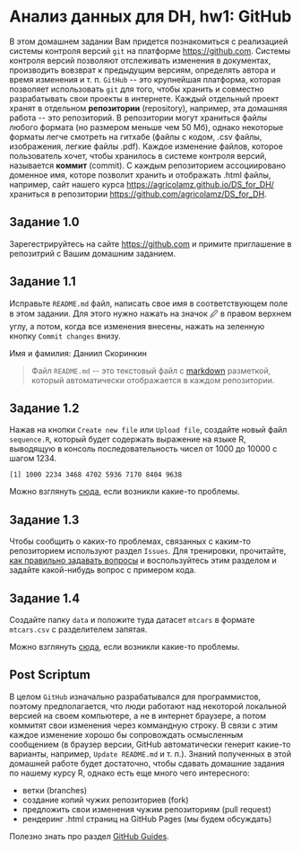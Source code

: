 # Анализ данных для DH, hw1: GitHub

В этом домашнем задании Вам придется познакомиться с реализацией системы контроля версий `git` на платформе <https://github.com>. Системы контроля версий позволяют отслеживать изменения в документах, производить вовзврат к предыдущим версиям, определять автора и время изменения и т. п. `GitHub` -- это крупнейшая платформа, которая позволяет использовать `git` для того, чтобы хранить и совместно разрабатывать свои проекты в интернете. Каждый отдельный проект хранят в отдельном **репозитории** (repository), например, эта домашняя работа -- это репозиторий. В репозитории могут храниться файлы любого формата (но размером меньше чем 50 Мб), однако некоторые форматы легче смотреть на гитхабе (файлы с кодом, .csv файлы, изображения, легкие файлы .pdf). Каждое изменение файлов, которое пользователь хочет, чтобы хранилось в системе контроля версий, называется **коммит** (commit). С каждым репозиторием ассоциировано доменное имя, которе позволит хранить и отображать .html файлы, например, сайт нашего курса <https://agricolamz.github.io/DS_for_DH/> храниться в репозитории <https://github.com/agricolamz/DS_for_DH>.

## Задание 1.0
Зарегестрируйтесь на сайте <https://github.com> и примите приглашение в репозитрий с Вашим домашним заданием.

## Задание 1.1
Исправьте `README.md` файл, написать свое имя в соответствующем поле в этом задании. Для этого нужно нажать на значок 🖉 в правом верхнем углу, а потом, когда все изменения внесены, нажать на зеленную кнопку `Commit changes` внизу.

Имя и фамилия: Даниил Скоринкин 

> Файл `README.md` -- это текстовый файл с [markdown](https://ru.wikipedia.org/wiki/Markdown) разметкой, который автоматически отображается в каждом репозитории.

## Задание 1.2
Нажав на кнопки `Create new file` или `Upload file`, cоздайте новый файл `sequence.R`, который будет содержать выражение на языке R, выводящую в консоль последовательность чисел от 1000 до 10000 с шагом 1234.

```
[1] 1000 2234 3468 4702 5936 7170 8404 9638
```

Можно взглянуть [сюда](https://github.blog/2012-12-05-creating-files-on-github/), если возникли какие-то проблемы.

## Задание 1.3
Чтобы сообщить о каких-то проблемах, связанных с каким-то репозиторием используют раздел `Issues`. Для тренировки, прочитайте, [как правильно задавать вопросы](https://stackoverflow.com/questions/5963269/how-to-make-a-great-r-reproducible-example) и  воспользуйтесь этим разделом и задайте какой-нибудь вопрос с примером кода.

## Задание 1.4
Создайте папку `data` и положите туда датасет `mtcars` в формате `mtcars.csv` с разделителем запятая.

Можно взглянуть [сюда](https://github.com/KirstieJane/STEMMRoleModels/wiki/Creating-new-folders-in-GitHub-repository-via-the-browser), если возникли какие-то проблемы.

## Post Scriptum

В целом `GitHub` изначально разрабатывался для программистов, поэтому предполагается, что люди работают над некоторой локальной версией на своем компьютере, а не в интернет браузере, а потом коммитят свои изменения через коммандную строку. В связи с этим каждое изменение хорошо бы сопровождать осмысленным сообщением (в браузер версии, GitHub автоматически генерит какие-то варианты, например, `Update README.md` и т. п.). Знаний полученных в этой домашней работе будет достаточно, чтобы сдавать домашние задания по нашему курсу R, однако есть еще много чего интересного:

* ветки (branches)
* создание копий чужих репозиториев (fork)
* предложить свои изменения чужим репозиториям (pull request)
* рендеринг .html страниц на GitHub Pages (мы будем обсуждать)

Полезно знать про раздел [GitHub Guides](https://guides.github.com/).
